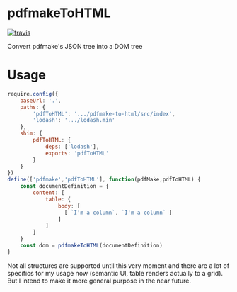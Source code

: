 pdfmakeToHTML
==========
[![travis](https://travis-ci.org/Astrocoders/pdfmake-to-html.svg?branch=develop)](https://travis-ci.org/Astrocoders/pdfmake-to-html)

Convert pdfmake's JSON tree into a DOM tree

# Usage
```js
require.config({
    baseUrl: '.',
    paths: {
        'pdfToHTML': '.../pdfmake-to-html/src/index',
        'lodash': '.../lodash.min'
    },
    shim: {
        pdfToHTML: {
            deps: ['lodash'],
            exports: 'pdfToHTML'
        }
    }
})
define(['pdfmake','pdfToHTML'], function(pdfMake,pdfToHTML) {
    const documentDefinition = {
        content: [
            table: {
                body: [
                  [ `I'm a column`, `I'm a column` ]
                ]
            ]
        ]
    }
    const dom = pdfmakeToHTML(documentDefinition)
}
```

Not all structures are supported until this very moment and there are a lot of specifics for my usage now (semantic UI, table renders actually to a grid).
But I intend to make it more general purpose in the near future.

